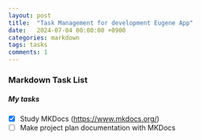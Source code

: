 ```yaml
---
layout: post
title:  "Task Management for development Eugene App"
date:   2024-07-04 00:00:00 +0900
categories: markdown
tags: tasks
comments: 1
---
```

### Markdown Task List

##### My tasks

- [X] Study MKDocs (https://www.mkdocs.org/)
- [ ] Make project plan documentation with MKDocs
